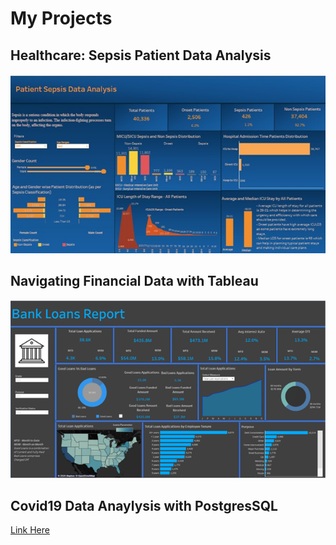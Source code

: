 # My Projects

## Healthcare: Sepsis Patient Data Analysis
[<img src="images/Healthcare_Sepsis_Analysis.jpg?raw=true\">](./healthcare_sepsis_analysis.md)

## Navigating Financial Data with Tableau
[<img src="images/Navigating_Financial_Data_Dashboard.png?raw=true\">](./navigating_financial_data.md)

## Covid19 Data Anaylysis with PostgresSQL
[Link Here](./covid19_data_analysis_postgres.md)

